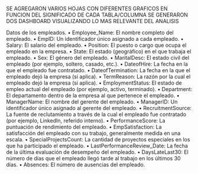 SE AGREGARON VARIOS HOJAS CON DIFERENTES GRAFICOS EN FUNCION DEL SIGNIFICADO DE CADA TABLA/COLUMNA
SE GENERARON DOS DASHBOARD VISUALIZANDO LO MAS RELEVANTE DEL ANALISIS


Datos de los empleados. 
• Employee_Name: El nombre completo del empleado. 
• EmpID: Un identificador único asignado a cada empleado. 
• Salary: El salario del empleado. 
• Position: El puesto o cargo que ocupa el empleado en la empresa. 
• State: El estado (geográfico) en el que trabaja el empleado. 
• Sex: El género del empleado. 
• MaritalDesc: El estado civil del empleado (por ejemplo, soltero, casado, etc.). 
• DateofHire: La fecha en la que el empleado fue contratado. 
• DateofTermination: La fecha en la que el empleado dejó la empresa (si aplica). 
• TermReason: La razón por la cual el empleado dejó la empresa (si aplica). 
• EmploymentStatus: El estado de empleo actual del empleado (por ejemplo, activo, 
terminado). 
• Department: El departamento dentro de la empresa al que pertenece el empleado. 
• ManagerName: El nombre del gerente del empleado. 
• ManagerID: Un identificador único asignado al gerente del empleado. 
• RecruitmentSource: La fuente de reclutamiento a través de la cual el empleado fue 
contratado (por ejemplo, LinkedIn, referido interno). 
• PerformanceScore: La puntuación de rendimiento del empleado. 
• EmpSatisfaction: La satisfacción del empleado con su trabajo, generalmente medida 
en una escala. 
• SpecialProjectsCount: La cantidad de proyectos especiales en los que ha 
participado el empleado. 
• LastPerformanceReview_Date: La fecha de la última evaluación de desempeño del 
empleado. 
• DaysLateLast30: El número de días que el empleado llegó tarde al trabajo en los 
últimos 30 días. 
• Absences: El número de ausencias del empleado.

